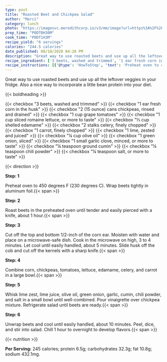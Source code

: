 ```yaml
---
type: post
title: "Roasted Beet and Chickpea Salad"
author: "Marci"
category: lunch
photo: "https://imagesvc.meredithcorp.io/v3/mm/image?url=https%3A%2F%2Fimages.media-allrecipes.com%2Fuserphotos%2F4544762.jpg"
prep_time: "P0DT0H30M"
cook_time: "P0DT1H3M"
recipe_yield: "6 servings"
calories: "244.5 calories"
date_published: 08/10/2020 04:26 PM
description: "Great way to use roasted beets and use up all the leftover veggies in your fridge. Also a nice way to incorporate a little bean protein into your diet."
recipe_ingredient: ['3 beets, washed and trimmed', '1 ear fresh corn in the husk', '2 (15 ounce) cans chickpeas, rinsed and drained', '1 cup grape tomatoes', '1 cup sliced romaine lettuce, or more to taste', '⅓ cup shelled edamame', '2 stalks celery, finely chopped', '1 carrot, finely chopped', '1 lime, zested and juiced', '¼ cup olive oil', '1 green onion, sliced', '1 small garlic clove, minced, or more to taste', '¼ teaspoon ground cumin', '¼ teaspoon chili powder', '¼ teaspoon salt, or more to taste']
recipe_instructions: [{'@type': 'HowToStep', 'text': 'Preheat oven to 450 degrees F (230 degrees C). Wrap beets tightly in aluminum foil.\n'}, {'@type': 'HowToStep', 'text': 'Roast beets in the preheated oven until tender and easily pierced with a knife, about 1 hour.\n'}, {'@type': 'HowToStep', 'text': 'Cut off the top and bottom 1/2-inch of the corn ear. Moisten with water and place on a microwave-safe dish. Cook in the microwave on high, 3 to 4 minutes. Let cool until easily handled, about 5 minutes. Slide husk off the cob and cut off the kernels with a sharp knife.\n'}, {'@type': 'HowToStep', 'text': 'Combine corn, chickpeas, tomatoes, lettuce, edamame, celery, and carrot in a large bowl.\n'}, {'@type': 'HowToStep', 'text': 'Whisk lime zest, lime juice, olive oil, green onion, garlic, cumin, chili powder, and salt in a small bowl until well-combined. Pour vinaigrette over chickpea mixture. Refrigerate salad until beets are ready.\n'}, {'@type': 'HowToStep', 'text': 'Unwrap beets and cool until easily handled, about 10 minutes. Peel, dice, and stir into salad. Chill 1 hour to overnight to develop flavors.\n'}]
---
```


Great way to use roasted beets and use up all the leftover veggies in your fridge. Also a nice way to incorporate a little bean protein into your diet. 

{{< boldheading >}}

{{< checkbox "3  beets, washed and trimmed" >}}
{{< checkbox "1 ear fresh corn in the husk" >}}
{{< checkbox "2 (15 ounce) cans chickpeas, rinsed and drained" >}}
{{< checkbox "1 cup grape tomatoes" >}}
{{< checkbox "1 cup sliced romaine lettuce, or more to taste" >}}
{{< checkbox "⅓ cup shelled edamame" >}}
{{< checkbox "2 stalks celery, finely chopped" >}}
{{< checkbox "1  carrot, finely chopped" >}}
{{< checkbox "1  lime, zested and juiced" >}}
{{< checkbox "¼ cup olive oil" >}}
{{< checkbox "1  green onion, sliced" >}}
{{< checkbox "1 small garlic clove, minced, or more to taste" >}}
{{< checkbox "¼ teaspoon ground cumin" >}}
{{< checkbox "¼ teaspoon chili powder" >}}
{{< checkbox "¼ teaspoon salt, or more to taste" >}}


{{< direction >}}

**Step: 1**

Preheat oven to 450 degrees F (230 degrees C). Wrap beets tightly in aluminum foil.{{< span >}}

**Step: 2**

Roast beets in the preheated oven until tender and easily pierced with a knife, about 1 hour.{{< span >}}

**Step: 3**

Cut off the top and bottom 1/2-inch of the corn ear. Moisten with water and place on a microwave-safe dish. Cook in the microwave on high, 3 to 4 minutes. Let cool until easily handled, about 5 minutes. Slide husk off the cob and cut off the kernels with a sharp knife.{{< span >}}

**Step: 4**

Combine corn, chickpeas, tomatoes, lettuce, edamame, celery, and carrot in a large bowl.{{< span >}}

**Step: 5**

Whisk lime zest, lime juice, olive oil, green onion, garlic, cumin, chili powder, and salt in a small bowl until well-combined. Pour vinaigrette over chickpea mixture. Refrigerate salad until beets are ready.{{< span >}}

**Step: 6**

Unwrap beets and cool until easily handled, about 10 minutes. Peel, dice, and stir into salad. Chill 1 hour to overnight to develop flavors.{{< span >}}

{{< nutrition >}}

**Per Serving:** 245 calories; protein 6.5g; carbohydrates 32.3g; fat 10.8g; sodium 432.1mg.